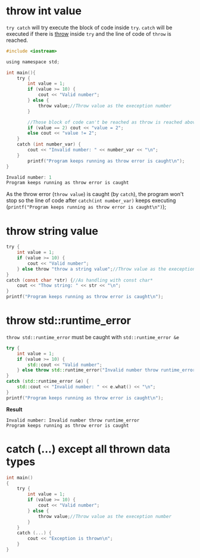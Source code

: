 # throw int value

``try catch`` will try execute the block of code inside ``try``. ``catch`` will be executed if there is [throw](throw.md) inside ``try`` and the line of code of ``throw`` is reached.

```c
#include <iostream>

using namespace std;

int main(){
    try {
        int value = 1;
        if (value >= 10) {
            cout << "Valid number";
        } else {
            throw value;//Throw value as the exeception number
        }

        //Those block of code can't be reached as throw is reached above
        if (value == 2) cout << "value = 2";
        else cout << "value != 2";
    }
    catch (int number_var) {
        cout << "Invalid number: " << number_var << "\n";
    }
        printf("Program keeps running as throw error is caught\n");
}
```

```c
Invalid number: 1
Program keeps running as throw error is caught
```

As the throw error (``throw value``) is caught (by ``catch``), the program won't stop so the line of code after ``catch(int number_var)`` keeps executing (``printf("Program keeps running as throw error is caught\n")``);

# throw string value

```c
try {
    int value = 1;
    if (value >= 10) {
        cout << "Valid number";
    } else throw "throw a string value";//Throw value as the exeception number
}
catch (const char *str) {//As handling with const char*
    cout << "Thow string: " << str << "\n";
}
printf("Program keeps running as throw error is caught\n");
```
    
# throw std::runtime_error

``throw std::runtime_error`` must be caught with ``std::runtime_error &e``

```cpp
try {
    int value = 1;
    if (value >= 10) {
        std::cout << "Valid number";
    } else throw std::runtime_error("Invalid number throw runtime_error");
}
catch (std::runtime_error &e) {
    std::cout << "Invalid number: " << e.what() << "\n";
}
printf("Program keeps running as throw error is caught\n");
```
**Result**
```
Invalid number: Invalid number throw runtime_error
Program keeps running as throw error is caught
```
# catch (...) except all thrown data types
```c
int main()
{
    try {
        int value = 1;
        if (value >= 10) {
            cout << "Valid number";
        } else {
            throw value;//Throw value as the exeception number
        }
    }
    catch (...) {
        cout << "Exception is thrown\n";
    }
}
```
